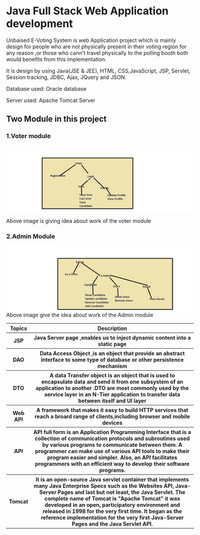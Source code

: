 <h1>Java Full Stack Web Application development</h1>
<p>Unbaised E-Voting System is web Application project which is mainly design for people who are not physically present in their voting region for any reason ,or those who cann't travel physically to the polling booth both would benefits from this implementation.</p>
<p>It is design by using Java(JSE & JEE), HTML, CSS,JavaScript, JSP, Servlet, Session tracking, JDBC, Ajax, JQuery and JSON.</p>
<p> Database used: Oracle database</p>
<p> Server used: Apache Tomcat Server</p>
<h2>Two Module in this project</h2>
<h3> 1.Voter module</h3>
<img src="https://github.com/BhanuTri/Unbaised-E-Voting-System/blob/main/Voter.jpg">
<p>Above image is giving idea about work of the voter module</p>
<h3>2.Admin Module</h3>
<img src="https://github.com/BhanuTri/Unbaised-E-Voting-System/blob/main/Admin.jpg" align="left">
<p>Above image give the idea about work of the Admin module</p>
<Table>
  <tr>
    <th>Topics</th>
    <th>Description</th>
  </tr>
   <tr>
    <th>JSP</th>
    <th>Java Server page ,enables us to inject dynamic content into a static page</th>
  </tr>
   <tr>
    <th>DAO</th>
    <th>Data Access Object ,is an object that provide an abstract interface to some type of database or other persistence mechanism</th>
  </tr>
   <tr>
    <th>DTO</th>
    <th>A data Transfer object is an object that is used to encapsulate data and send it from one subsystem of an application to another .DTO are most commonly used by the service layer in an N-Tier application to transfer data between itself and UI layer</th>
  </tr>
   <tr>
    <th>Web API</th>
    <th>A framework that makes it easy to build HTTP services that reach a broard range of clients,including browser and mobile devices</th>
  </tr>
   <tr>
    <th>API</th>
    <th>API full form is an Application Programming Interface that is a collection of communication protocols and subroutines used by various programs to communicate between them. A programmer can make use of various API tools to make their program easier and simpler. Also, an API facilitates programmers with an efficient way to develop their software programs. </th>
  </tr>
   <tr>
    <th>Tomcat</th>
    <th>It is an open-source Java servlet container that implements many Java Enterprise Specs such as the Websites API, Java-Server Pages and last but not least, the Java Servlet. The complete name of Tomcat is "Apache Tomcat" it was developed in an open, participatory environment and released in 1998 for the very first time. It began as the reference implementation for the very first Java-Server Pages and the Java Servlet API. </th>
  </tr>
  
</Table>
